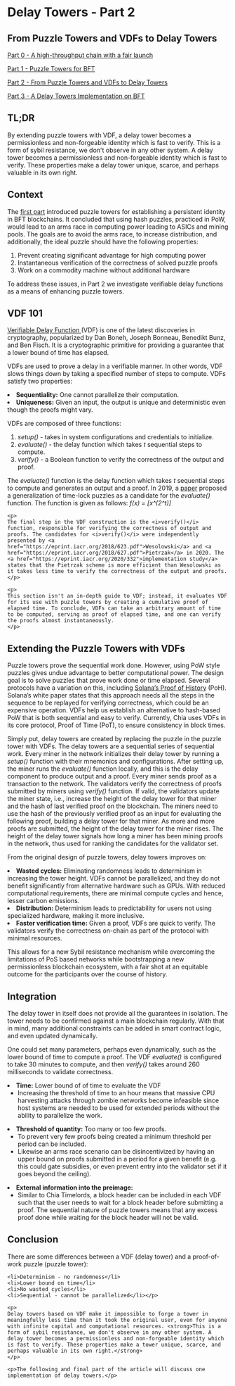
  <h1>Delay Towers - Part 2 </h1>
  <h2> From Puzzle Towers and VDFs to Delay Towers </h2>

[Part 0 - A high-throughput chain with a fair launch ](./delay_towers_0.md)

[Part 1 - Puzzle Towers for BFT](./delay_towers_1.md)

[Part 2 - From Puzzle Towers and VDFs to Delay Towers](./delay_towers_2.md)

[Part 3 - A Delay Towers Implementation on BFT](./delay_towers_2.md)

  <h2>TL;DR</h2>
  <p>
    By extending puzzle towers with VDF, a delay tower becomes a permissionless and non-forgeable identity which is fast to verify. This is a form of sybil resistance, we don't observe in any other system. A delay tower becomes a permissionless and non-forgeable identity which is fast to verify. These properties make a delay tower unique, scarce, and perhaps valuable in its own right.  </p>

  <h2>Context</h2>

  <p>
    The <a href="https://siasky.net/EABaWAXFy3Ztx1vVIpOfScjkRaTb1GrFeGRwqFKd6V-hAg">first part</a> introduced puzzle towers for establishing a persistent identity in BFT blockchains. It concluded that using hash puzzles, practiced in PoW, would lead to an arms race in computing power leading to ASICs and mining pools. The goals are to avoid the arms race, to increase distribution, and additionally, the ideal puzzle should have the following properties:
    <ol>
    <li> Prevent creating significant advantage for high computing power </li>
    <li> Instantaneous verification of the correctness of solved puzzle proofs </li>
    <li> Work on a commodity machine without additional hardware </li>
    </ol>
</p>

<p>To address these issues, in Part 2 we investigate verifiable delay functions as a means of enhancing puzzle towers.</p>
  
<h2>VDF 101</h2>

  <p>
    <a href="https://eprint.iacr.org/2018/601.pdf">Verifiable Delay Function </a> (VDF) is one of the latest discoveries in cryptography, popularized by Dan Boneh, Joseph Bonneau, Benedikt Bunz, and Ben Fisch. It is a cryptographic primitive for providing a guarantee that a lower bound of time has elapsed. 
  </p>

  <p>VDFs are used to prove a delay in a verifiable manner. In other words, VDF slows things down by taking a specified number of steps to compute. VDFs satisfy two properties: 
      <li><strong>Sequentiality:</strong> One cannot parallelize their computation.</li>
      <li><strong>Uniqueness:</strong> Given an input, the output is unique and deterministic even though the proofs might vary.</li>
</p>
  <p>
    VDFs are composed of three functions:
    <ol>
    <li><i>setup()</i> - takes in system configurations and credentials to initialize.</li>
    <li><i>evaluate()</i> - the delay function which takes <i>t</i> sequential steps to compute.</li>
    <li><i>verify()</i> - a Boolean function to verify the correctness of the output and proof.</li>
    </ol>

  </p>

  <p>
    The <i>evaluate()</i> function is the delay function which takes <i>t</i> sequential steps to compute and generates an output and a proof. In 2019, a <a href="https://eprint.iacr.org/2018/601.pdf">paper</a> proposed a generalization of time-lock puzzles as a candidate for the <i>evaluate()</i> function. The function is given as follows: <i>f(x) =  [x^(2^t)]</i>
</p>

    <p>
    The final step in the VDF construction is the <i>verify()</i> function, responsible for verifying the correctness of output and proofs. The candidates for <i>verify()</i> were independently presented by <a href="https://eprint.iacr.org/2018/623.pdf">Wesolowski</a> and <a href="https://eprint.iacr.org/2018/627.pdf">Pietrzak</a> in 2020. The <a href="https://eprint.iacr.org/2020/332">implementation study</a> states that the Pietrzak scheme is more efficient than Wesolowski as it takes less time to verify the correctness of the output and proofs. 
    </p>

    <p>
    This section isn't an in-depth guide to VDF; instead, it evaluates VDF for its use with puzzle towers by creating a cumulative proof of elapsed time. To conclude, VDFs can take an arbitrary amount of time to be computed, serving as proof of elapsed time, and one can verify the proofs almost instantaneously. 
    </p>


  <h2>
    Extending the Puzzle Towers with VDFs
  </h2>

  <p>
    Puzzle towers prove the sequential work done. However, using PoW style puzzles gives undue advantage to better computational power. The design goal is to solve puzzles that prove work done or time elapsed. Several protocols have a variation on this, including <a href="https://solana.com/solana-whitepaper.pdf">Solana’s Proof of History</a> (PoH). <a href="https://solana.com/solana-whitepaper.pdf"></a>Solana’s white paper</a> states that this approach needs all the steps in the sequence to be replayed for verifying correctness, which could be an expensive operation. VDFs help us establish an alternative to hash-based PoW that is both sequential and easy to verify. Currently, Chia uses VDFs in its core protocol, Proof of Time (PoT), to ensure consistency in block times. 
</p>
<p>
    Simply put, delay towers are created by replacing the puzzle in the puzzle tower with VDFs. The delay towers are a sequential series of sequential work. Every miner in the network initializes their delay tower by running a <i>setup()</i> function with their mnemonics and configurations. After setting up, the miner runs the <i>evaluate()</i> function locally, and this is the delay component to produce output and a proof. Every miner sends proof as a transaction to the network. The validators verify the correctness of proofs submitted by miners using <i>verify()</i> function. If valid, the validators update the miner state, i.e., increase the height of the delay tower for that miner and the hash of last verified proof on the blockchain. The miners need to use the hash of the previously verified proof as an input for evaluating the following proof, building a delay tower for that miner. As more and more proofs are submitted, the height of the delay tower for the miner rises. The height of the delay tower signals how long a miner has been mining proofs in the network, thus used for ranking the candidates for the validator set. 
  </p>

  <p>
    From the original design of puzzle towers, delay towers improves on:  
    <li><strong>Wasted cycles:</strong> Eliminating randomness leads to determinism in increasing the tower height. VDFs cannot be parallelized, and they do not benefit significantly from alternative hardware such as GPUs. With reduced computational requirements, there are minimal compute cycles and hence, lesser carbon emissions.</li>
    <li><strong>Distribution:</strong> Determinism leads to predictability for users not using specialized hardware, making it more inclusive.</li>
    <li><strong>Faster verification time:</strong> Given a proof, VDFs are quick to verify. The validators verify the correctness on-chain as part of the protocol with minimal resources. </li>

  </p>
  <p>
    This allows for a new Sybil resistance mechanism while overcoming the limitations of PoS based networks while bootstrapping a new permissionless blockchain ecosystem, with a fair shot at an equitable outcome for the participants over the course of history.
  </p>

<h2>Integration</h2>
<p>
    The delay tower in itself does not provide all the guarantees in isolation. The tower needs to be confirmed against a main blockchain regularly. With that in mind, many additional constraints can be added in smart contract logic, and even updated dynamically. 
</p>
<p>
    One could set many parameters, perhaps even dynamically, such as the lower bound of time to compute a proof. The VDF <i>evaluate()</i> is configured to take 30 minutes to compute, and then <i>verify()</i> takes around 260 milliseconds to validate correctness. 
 </p>

 <p>
     <li><strong>Time:</strong> Lower bound of of time to evaluate the VDF
       <ul> <li>Increasing the threshold of time to an hour means that massive CPU harvesting attacks through zombie networks become infeasible since host systems are needed to be used for extended periods without the ability to parallelize the work.</li></ul></li>
    <li><strong>Threshold of quantity:</strong> Too many or too few proofs.
        <ul><li>To prevent very few proofs being created a minimum threshold per period can be included. </li>
        <li>Likewise an arms race scenario can be disincentivized by having an upper bound on proofs submitted in a period for a given benefit (e.g. this could gate subsidies, or even prevent entry into the validator set if it goes beyond the ceiling).</li></ul></li> 
    <li><strong>External information into the preimage:</strong>
        <ul><li>Similar to Chia Timelords, a block header can be included in each VDF such that the user needs to wait for a block header before submitting a proof. The sequential nature of puzzle towers means that any excess proof done while waiting for the block header will not be valid.</li></ul></li>      
     </p>

  <h2>
    Conclusion

  </h2>
  <p>There are some differences between a VDF (delay tower) and a proof-of-work puzzle (puzzle tower):

    <li>Determinism - no randomness</li>
    <li>Lower bound on time</li>
    <li>No wasted cycles</li>
    <li>Sequential - cannot be parallelized</li></p>
    
    <p>
    Delay towers based on VDF make it impossible to forge a tower in meaningfully less time than it took the original user, even for anyone with infinite capital and computational resources. <strong>This is a form of sybil resistance, we don't observe in any other system. A delay tower becomes a permissionless and non-forgeable identity which is fast to verify. These properties make a tower unique, scarce, and perhaps valuable in its own right.</strong>
    </p>

    <p>The following and final part of the article will discuss one implementation of delay towers.</p>
